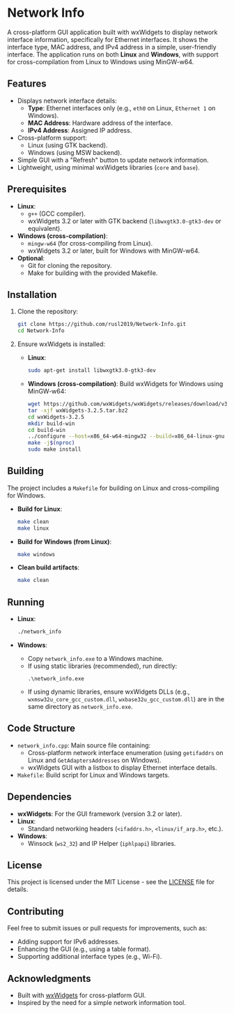 # Network Info

A cross-platform GUI application built with wxWidgets to display network interface information, specifically for Ethernet interfaces. It shows the interface type, MAC address, and IPv4 address in a simple, user-friendly interface. The application runs on both **Linux** and **Windows**, with support for cross-compilation from Linux to Windows using MinGW-w64.

## Features
- Displays network interface details:
  - **Type**: Ethernet interfaces only (e.g., `eth0` on Linux, `Ethernet 1` on Windows).
  - **MAC Address**: Hardware address of the interface.
  - **IPv4 Address**: Assigned IP address.
- Cross-platform support:
  - Linux (using GTK backend).
  - Windows (using MSW backend).
- Simple GUI with a "Refresh" button to update network information.
- Lightweight, using minimal wxWidgets libraries (`core` and `base`).

## Prerequisites
- **Linux**:
  - `g++` (GCC compiler).
  - wxWidgets 3.2 or later with GTK backend (`libwxgtk3.0-gtk3-dev` or equivalent).
- **Windows (cross-compilation)**:
  - `mingw-w64` (for cross-compiling from Linux).
  - wxWidgets 3.2 or later, built for Windows with MinGW-w64.
- **Optional**:
  - Git for cloning the repository.
  - Make for building with the provided Makefile.

## Installation
1. Clone the repository:
   ```bash
   git clone https://github.com/rusl2019/Network-Info.git
   cd Network-Info
   ```

2. Ensure wxWidgets is installed:
   - **Linux**:
     ```bash
     sudo apt-get install libwxgtk3.0-gtk3-dev
     ```
   - **Windows (cross-compilation)**:
     Build wxWidgets for Windows using MinGW-w64:
     ```bash
     wget https://github.com/wxWidgets/wxWidgets/releases/download/v3.2.5/wxWidgets-3.2.5.tar.bz2
     tar -xjf wxWidgets-3.2.5.tar.bz2
     cd wxWidgets-3.2.5
     mkdir build-win
     cd build-win
     ../configure --host=x86_64-w64-mingw32 --build=x86_64-linux-gnu --disable-shared --enable-unicode
     make -j$(nproc)
     sudo make install
     ```

## Building
The project includes a `Makefile` for building on Linux and cross-compiling for Windows.

- **Build for Linux**:
  ```bash
  make clean
  make linux
  ```

- **Build for Windows (from Linux)**:
  ```bash
  make windows
  ```

- **Clean build artifacts**:
  ```bash
  make clean
  ```

## Running
- **Linux**:
  ```bash
  ./network_info
  ```

- **Windows**:
  - Copy `network_info.exe` to a Windows machine.
  - If using static libraries (recommended), run directly:
    ```
    .\network_info.exe
    ```
  - If using dynamic libraries, ensure wxWidgets DLLs (e.g., `wxmsw32u_core_gcc_custom.dll`, `wxbase32u_gcc_custom.dll`) are in the same directory as `network_info.exe`.

## Code Structure
- `network_info.cpp`: Main source file containing:
  - Cross-platform network interface enumeration (using `getifaddrs` on Linux and `GetAdaptersAddresses` on Windows).
  - wxWidgets GUI with a listbox to display Ethernet interface details.
- `Makefile`: Build script for Linux and Windows targets.

## Dependencies
- **wxWidgets**: For the GUI framework (version 3.2 or later).
- **Linux**:
  - Standard networking headers (`<ifaddrs.h>`, `<linux/if_arp.h>`, etc.).
- **Windows**:
  - Winsock (`ws2_32`) and IP Helper (`iphlpapi`) libraries.

## License
This project is licensed under the MIT License - see the [LICENSE](LICENSE) file for details.

## Contributing
Feel free to submit issues or pull requests for improvements, such as:
- Adding support for IPv6 addresses.
- Enhancing the GUI (e.g., using a table format).
- Supporting additional interface types (e.g., Wi-Fi).

## Acknowledgments
- Built with [wxWidgets](https://www.wxwidgets.org/) for cross-platform GUI.
- Inspired by the need for a simple network information tool.